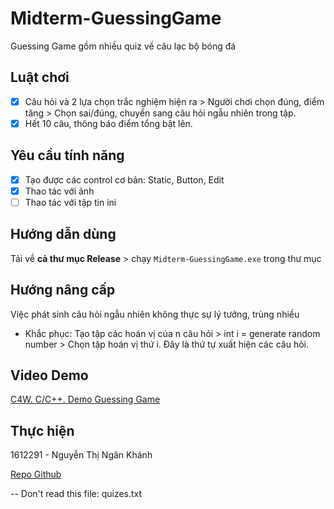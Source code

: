 # Midterm-GuessingGame

Guessing Game gồm nhiều quiz về câu lạc bộ bóng đá

## Luật chơi
- [x] Câu hỏi và 2 lựa chọn trắc nghiệm hiện ra > Người chơi chọn đúng, điểm tăng > Chọn sai/đúng, chuyển sang câu hỏi ngẫu nhiên trong tập.
- [x] Hết 10 câu, thông báo điểm tổng bật lên.

## Yêu cầu tính năng
- [x] Tạo được các control cơ bản: Static, Button, Edit
- [x] Thao tác với ảnh
- [ ] Thao tác với tập tin ini

## Hướng dẫn dùng
Tải về **cả thư mục Release** > chạy `Midterm-GuessingGame.exe` trong thư mục

## Hướng nâng cấp
Việc phát sinh câu hỏi ngẫu nhiên không thực sự lý tưởng, trùng nhiều
- Khắc phục: Tạo tập các hoán vị của n câu hỏi > int i = generate random number > Chọn tập hoán vị thứ i. Đây là thứ tự xuất hiện các câu hỏi.

## Video Demo
[C4W. C/C++. Demo Guessing Game](https://www.youtube.com/watch?v=hWyso8tyvTU)


## Thực hiện
1612291 - Nguyễn Thị Ngân Khánh

[Repo Github](https://github.com/ngankhanh98/Midterm-GuessingGame/)

--
Don't read this file: quizes.txt
